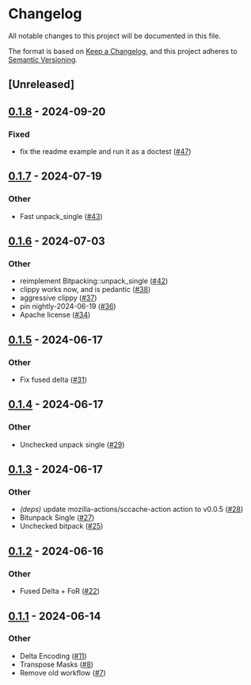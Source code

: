 # Changelog
All notable changes to this project will be documented in this file.

The format is based on [Keep a Changelog](https://keepachangelog.com/en/1.0.0/),
and this project adheres to [Semantic Versioning](https://semver.org/spec/v2.0.0.html).

## [Unreleased]

## [0.1.8](https://github.com/spiraldb/fastlanes/compare/v0.1.7...v0.1.8) - 2024-09-20

### Fixed

- fix the readme example and run it as a doctest ([#47](https://github.com/spiraldb/fastlanes/pull/47))

## [0.1.7](https://github.com/spiraldb/fastlanes/compare/v0.1.6...v0.1.7) - 2024-07-19

### Other
- Fast unpack_single ([#43](https://github.com/spiraldb/fastlanes/pull/43))

## [0.1.6](https://github.com/spiraldb/fastlanes/compare/v0.1.5...v0.1.6) - 2024-07-03

### Other
- reimplement Bitpacking::unpack_single ([#42](https://github.com/spiraldb/fastlanes/pull/42))
- clippy works now, and is pedantic ([#38](https://github.com/spiraldb/fastlanes/pull/38))
- aggressive clippy ([#37](https://github.com/spiraldb/fastlanes/pull/37))
- pin nightly-2024-06-19 ([#36](https://github.com/spiraldb/fastlanes/pull/36))
- Apache license ([#34](https://github.com/spiraldb/fastlanes/pull/34))

## [0.1.5](https://github.com/spiraldb/fastlanes/compare/v0.1.4...v0.1.5) - 2024-06-17

### Other
- Fix fused delta ([#31](https://github.com/spiraldb/fastlanes/pull/31))

## [0.1.4](https://github.com/spiraldb/fastlanes/compare/v0.1.3...v0.1.4) - 2024-06-17

### Other
- Unchecked unpack single ([#29](https://github.com/spiraldb/fastlanes/pull/29))

## [0.1.3](https://github.com/spiraldb/fastlanes/compare/v0.1.2...v0.1.3) - 2024-06-17

### Other
- *(deps)* update mozilla-actions/sccache-action action to v0.0.5 ([#28](https://github.com/spiraldb/fastlanes/pull/28))
- Bitunpack Single ([#27](https://github.com/spiraldb/fastlanes/pull/27))
- Unchecked bitpack ([#25](https://github.com/spiraldb/fastlanes/pull/25))

## [0.1.2](https://github.com/spiraldb/fastlanes/compare/v0.1.1...v0.1.2) - 2024-06-16

### Other
- Fused Delta + FoR ([#22](https://github.com/spiraldb/fastlanes/pull/22))

## [0.1.1](https://github.com/spiraldb/fastlanes-rs/compare/v0.1.0...v0.1.1) - 2024-06-14

### Other
- Delta Encoding ([#11](https://github.com/spiraldb/fastlanes-rs/pull/11))
- Transpose Masks ([#8](https://github.com/spiraldb/fastlanes-rs/pull/8))
- Remove old workflow ([#7](https://github.com/spiraldb/fastlanes-rs/pull/7))
